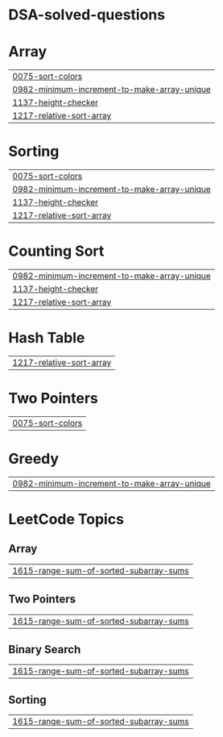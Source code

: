 # DSA-solved-questions


# Array
|  |
| ------- |
| [0075-sort-colors](https://github.com/Dcoder10M/DSA-solved-questions/tree/master/0075-sort-colors) |
| [0982-minimum-increment-to-make-array-unique](https://github.com/Dcoder10M/DSA-solved-questions/tree/master/0982-minimum-increment-to-make-array-unique) |
| [1137-height-checker](https://github.com/Dcoder10M/DSA-solved-questions/tree/master/1137-height-checker) |
| [1217-relative-sort-array](https://github.com/Dcoder10M/DSA-solved-questions/tree/master/1217-relative-sort-array) |
# Sorting
|  |
| ------- |
| [0075-sort-colors](https://github.com/Dcoder10M/DSA-solved-questions/tree/master/0075-sort-colors) |
| [0982-minimum-increment-to-make-array-unique](https://github.com/Dcoder10M/DSA-solved-questions/tree/master/0982-minimum-increment-to-make-array-unique) |
| [1137-height-checker](https://github.com/Dcoder10M/DSA-solved-questions/tree/master/1137-height-checker) |
| [1217-relative-sort-array](https://github.com/Dcoder10M/DSA-solved-questions/tree/master/1217-relative-sort-array) |
# Counting Sort
|  |
| ------- |
| [0982-minimum-increment-to-make-array-unique](https://github.com/Dcoder10M/DSA-solved-questions/tree/master/0982-minimum-increment-to-make-array-unique) |
| [1137-height-checker](https://github.com/Dcoder10M/DSA-solved-questions/tree/master/1137-height-checker) |
| [1217-relative-sort-array](https://github.com/Dcoder10M/DSA-solved-questions/tree/master/1217-relative-sort-array) |
# Hash Table
|  |
| ------- |
| [1217-relative-sort-array](https://github.com/Dcoder10M/DSA-solved-questions/tree/master/1217-relative-sort-array) |
# Two Pointers
|  |
| ------- |
| [0075-sort-colors](https://github.com/Dcoder10M/DSA-solved-questions/tree/master/0075-sort-colors) |
# Greedy
|  |
| ------- |
| [0982-minimum-increment-to-make-array-unique](https://github.com/Dcoder10M/DSA-solved-questions/tree/master/0982-minimum-increment-to-make-array-unique) |
<!---LeetCode Topics Start-->
# LeetCode Topics
## Array
|  |
| ------- |
| [1615-range-sum-of-sorted-subarray-sums](https://github.com/Dcoder10M/DSA-solved-questions/tree/master/1615-range-sum-of-sorted-subarray-sums) |
## Two Pointers
|  |
| ------- |
| [1615-range-sum-of-sorted-subarray-sums](https://github.com/Dcoder10M/DSA-solved-questions/tree/master/1615-range-sum-of-sorted-subarray-sums) |
## Binary Search
|  |
| ------- |
| [1615-range-sum-of-sorted-subarray-sums](https://github.com/Dcoder10M/DSA-solved-questions/tree/master/1615-range-sum-of-sorted-subarray-sums) |
## Sorting
|  |
| ------- |
| [1615-range-sum-of-sorted-subarray-sums](https://github.com/Dcoder10M/DSA-solved-questions/tree/master/1615-range-sum-of-sorted-subarray-sums) |
<!---LeetCode Topics End-->